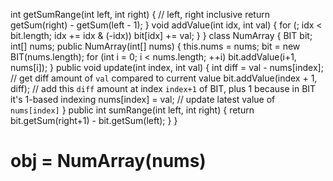 int getSumRange(int left, int right) { // left, right inclusive
return getSum(right) - getSum(left - 1);
}
void addValue(int idx, int val) {
for (; idx < bit.length; idx += idx & (-idx))
bit[idx] += val;
}
}
class NumArray {
BIT bit;
int[] nums;
public NumArray(int[] nums) {
this.nums = nums;
bit = new BIT(nums.length);
for (int i = 0; i < nums.length; ++i)
bit.addValue(i+1, nums[i]);
}
public void update(int index, int val) {
int diff = val - nums[index]; // get diff amount of `val` compared to current value
bit.addValue(index + 1, diff); // add this `diff` amount at index `index+1` of BIT, plus 1 because in BIT it's 1-based indexing
nums[index] = val; // update latest value of `nums[index]`
}
public int sumRange(int left, int right) {
return bit.getSum(right+1) - bit.getSum(left);
}
}
# obj = NumArray(nums)
```